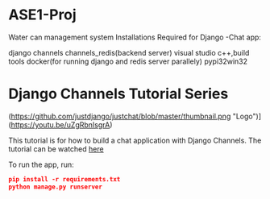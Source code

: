 # ASE1-Proj
Water can management system
Installations Required for Django -Chat app:

django channels
channels_redis(backend server)
visual studio c++,build tools
docker(for running django and redis server parallely)
pypi32win32


# Django Channels Tutorial Series

(https://github.com/justdjango/justchat/blob/master/thumbnail.png "Logo")](https://youtu.be/uZgRbnIsgrA)

This tutorial is for how to build a chat application with Django Channels. The tutorial can be watched [here](https://youtu.be/Wv5jlmJs2sU)

To run the app, run:

```json
pip install -r requirements.txt
python manage.py runserver
```

